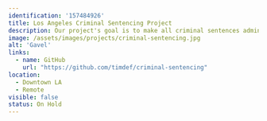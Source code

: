 ```yaml
---
identification: '157484926'
title: Los Angeles Criminal Sentencing Project
description: Our project's goal is to make all criminal sentences administered in LA county into an open dataset. There is a lot of data about when and where crimes are committed - but none about what sentences are passed down in LA County.
image: /assets/images/projects/criminal-sentencing.jpg
alt: 'Gavel'
links: 
  - name: GitHub
    url: "https://github.com/timdef/criminal-sentencing" 
location: 
  - Downtown LA
  - Remote
visible: false
status: On Hold
---
```

